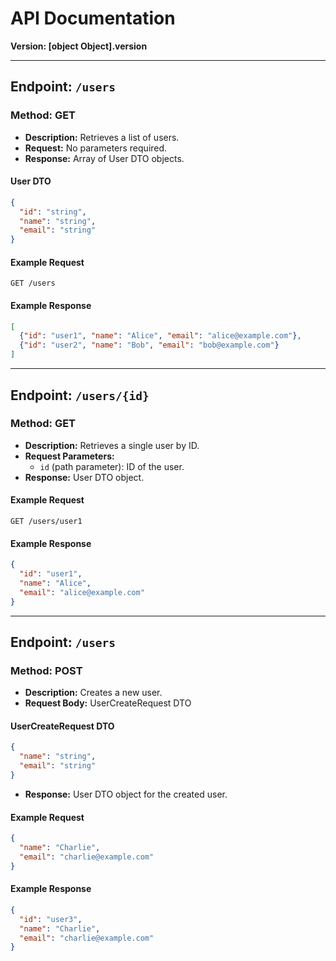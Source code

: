 # API Documentation

**Version: [object Object].version**

---

## Endpoint: `/users`

### Method: GET

- **Description:** Retrieves a list of users.
- **Request:** No parameters required.
- **Response:** Array of User DTO objects.

#### User DTO
```json
{
  "id": "string",
  "name": "string",
  "email": "string"
}
```

#### Example Request
```
GET /users
```

#### Example Response
```json
[
  {"id": "user1", "name": "Alice", "email": "alice@example.com"},
  {"id": "user2", "name": "Bob", "email": "bob@example.com"}
]
```

---

## Endpoint: `/users/{id}`

### Method: GET

- **Description:** Retrieves a single user by ID.
- **Request Parameters:**
  - `id` (path parameter): ID of the user.
- **Response:** User DTO object.

#### Example Request
```
GET /users/user1
```

#### Example Response
```json
{
  "id": "user1",
  "name": "Alice",
  "email": "alice@example.com"
}
```

---

## Endpoint: `/users`

### Method: POST

- **Description:** Creates a new user.
- **Request Body:** UserCreateRequest DTO

#### UserCreateRequest DTO
```json
{
  "name": "string",
  "email": "string"
}
```

- **Response:** User DTO object for the created user.

#### Example Request
```json
{
  "name": "Charlie",
  "email": "charlie@example.com"
}
```

#### Example Response
```json
{
  "id": "user3",
  "name": "Charlie",
  "email": "charlie@example.com"
}
```
